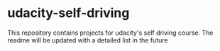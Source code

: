 # udacity-self-driving
This repository contains projects for udacity's self driving course. The readme will be updated with a detailed list in the future
